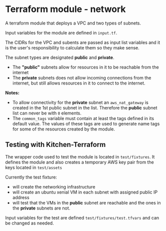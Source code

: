 # Terraform module - network

A terraform module that deploys a VPC and two types of subnets. 

Input variables for the module are defined in `input.tf`.

The CIDRs for the VPC and subents are passed as input list variables and it is the user's responsibility to calculate them so they make sense.

The subnet types are designated **public** and **private**.

* The **"public"** subnets allow for resources in it to be reachable from the internet
* The **private** subnets does not allow incoming connections from the internet, but still allows resources in it to connect to the internet.

**Notes:**

* To allow connectivity for the **private** subnet an `aws_nat_gateway` is created in the 1st public subnet in the list. Therefore the **public** subnet list can never be with `0` elements.
* The `common_tags` variable must contain at least the tags defined in its default value. The values of these tags are used to generate name tags for some of the resources created by the module.


## Testing with Kitchen-Terraform

The wrapper code used to test the module is located in `test/fixtures`. It defines the module and also creates a temporary AWS key pair from the keys located in `test/assets`

Currently the test fixture:

*  will create the networking infrastructure
*  will create an ubuntu xenial VM in each subnet with assigned public IP address
*  will test that the VMs in the **public** subnet are reachable and the ones in the **private** subnets are not.

Input variables for the test are defined `test/fixtures/test.tfvars` and can be changed as needed.